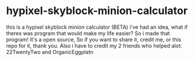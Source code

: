 # hypixel-skyblock-minion-calculator
this is a hypixel skyblock minion calculator (BETA)
i've had an idea, what if theres was program that would make my life easier? So i made that program! It's a open source,
So if you want to share it, credit me, or this repo for it, thank you.
Also i have to credit my 2 friends who helped alot: 22TwentyTwo and OrganicEggplatn
